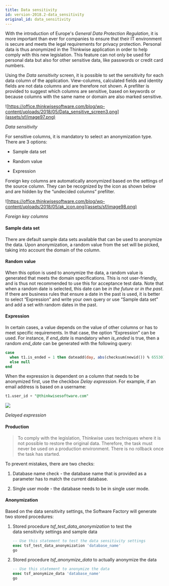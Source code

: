 ```yaml
---
title: Data sensitivity
id: version-2018.2-data_sensitivity
original_id: data_sensitivity
---
```


With the introduction of Europe's *General Data Protection Regulation*, it is more important than ever for companies to ensure that their IT environment is secure and meets the legal requirements for privacy protection. Personal data is thus anonymized in the Thinkwise application in order to help comply with this new legislation. This feature can not only be used for personal data but also for other sensitive data, like passwords or credit card numbers.

Using the *Data sensitivity* screen, it is possible to set the sensitivity for each data column of the application. View-columns, calculated fields and identity fields are not data columns and are therefore not shown. A prefilter is provided to suggest which columns are sensitive, based on keywords or because columns with the same name or domain are also marked sensitive.

![https://office.thinkwisesoftware.com/blog/wp-content/uploads/2018/05/Data_sensitive_screen3.png](assets/sf/image97.png)

*Data sensitivity*

For sensitive columns, it is mandatory to select an anonymization type. There are 3 options:

- Sample data set

- Random value

- Expression

Foreign key columns are automatically anonymized based on the settings of the source column. They can be recognized by the icon as shown below and are hidden by the “undecided columns” prefilter.

![https://office.thinkwisesoftware.com/blog/wp-content/uploads/2018/05/ak_icon.png](assets/sf/image98.png)

*Foreign key columns*

#### Sample data set

There are default sample data sets available that can be used to anonymize the data. Upon anonymization, a random value from the set will be picked, taking into account the domain of the column.

#### Random value

When this option is used to anonymize the data, a random value is generated that meets the domain specifications. This is not user-friendly, and is thus not recommended to use this for acceptance test data. Note that when a random date is selected, this date can be *in the future* or *in the past*. If there are business rules that ensure a date in the past is used, it is better to select “Expression” and write your own query or use “Sample data set” and add a set with random dates in the past.

#### Expression

In certain cases, a value depends on the value of other columns or has to meet specific requirements. In that case, the option “Expression” can be used. For instance, if *end_date* is mandatory when *is_ended* is true, then a random *end_date* can be generated with the following query:

```sql
case
  when t1.is_ended = 1 then dateadd(day, abs(checksum(newid()) % 65530), 0)
  else null
end
```

When the expression is dependent on a column that needs to be anonymized first, use the checkbox *Delay expression*. For example, if an email address is based on a username:

```sql
t1.user_id + "@thinkwisesoftware.com"
```

![](assets/sf/image101.png)

*Delayed expression*

#### Production

>  To comply with the legislation, Thinkwise uses techniques where it is not possible to restore the original data. Therefore, the task must never be used on a production environment. There is no rollback once the task has started.

To prevent mistakes, there are two checks:

1.  Database name check - the database name that is provided as a parameter has to match the current database.

2.  Single user mode - the database needs to be in single user mode.

#### Anonymization

Based on the data sensitivity settings, the Software Factory will generate two stored procedures:

1.  Stored procedure *tsf_test_data_anonymization* to test the data sensitivity settings and sample data

    ```sql
    -- Use this statement to test the data sensitivity settings
    exec tsf_test_data_anonymization 'database_name'
    go
    ```

2.  Stored procedure *tsf_anonymize_data* to actually anonymize the data

    ```sql
    -- Use this statement to anonymize the data
    exec tsf_anonymize_data 'database_name'
    go
    ```

